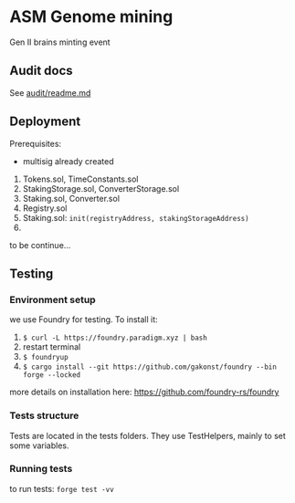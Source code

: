 # ASM Genome mining

Gen II brains minting event

## Audit docs

See [audit/readme.md](audit/readme.md)

## Deployment

Prerequisites:

- multisig already created

1. Tokens.sol, TimeConstants.sol
2. StakingStorage.sol, ConverterStorage.sol
3. Staking.sol, Converter.sol
4. Registry.sol
5. Staking.sol: `init(registryAddress, stakingStorageAddress)`
6.

to be continue...

## Testing

### Environment setup

we use Foundry for testing.
To install it: <br>

1. `$ curl -L https://foundry.paradigm.xyz | bash`
2. restart terminal
3. `$ foundryup`
4. `$ cargo install --git https://github.com/gakonst/foundry --bin forge --locked`

more details on installation here: https://github.com/foundry-rs/foundry

### Tests structure

Tests are located in the tests folders. They use TestHelpers, mainly to set some variables.

### Running tests

to run tests:
`forge test -vv`
